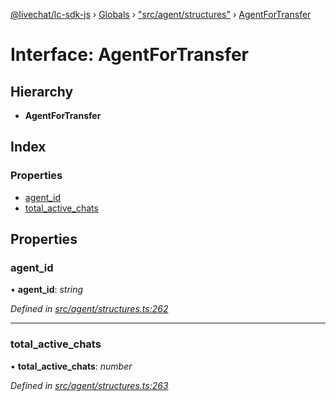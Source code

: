 [@livechat/lc-sdk-js](../README.md) › [Globals](../globals.md) › ["src/agent/structures"](../modules/_src_agent_structures_.md) › [AgentForTransfer](_src_agent_structures_.agentfortransfer.md)

# Interface: AgentForTransfer

## Hierarchy

* **AgentForTransfer**

## Index

### Properties

* [agent_id](_src_agent_structures_.agentfortransfer.md#agent_id)
* [total_active_chats](_src_agent_structures_.agentfortransfer.md#total_active_chats)

## Properties

###  agent_id

• **agent_id**: *string*

*Defined in [src/agent/structures.ts:262](https://github.com/livechat/lc-sdk-js/blob/aff69b2/src/agent/structures.ts#L262)*

___

###  total_active_chats

• **total_active_chats**: *number*

*Defined in [src/agent/structures.ts:263](https://github.com/livechat/lc-sdk-js/blob/aff69b2/src/agent/structures.ts#L263)*
